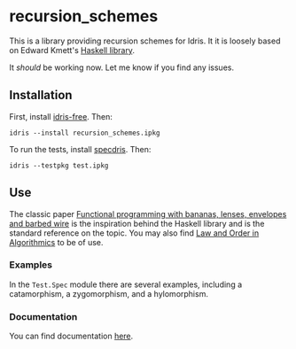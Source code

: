 # recursion_schemes

This is a library providing recursion schemes for Idris. It it is loosely based
on Edward Kmett's [Haskell
library](https://hackage.haskell.org/package/recursion-schemes).

It *should* be working now. Let me know if you find any issues.

## Installation

First, install [idris-free](https://github.com/idris-hackers/idris-free). Then:

```
idris --install recursion_schemes.ipkg
```

To run the tests, install [specdris](https://github.com/pheymann/specdris).
Then:

```
idris --testpkg test.ipkg
```

## Use

The classic paper [Functional programming with bananas, lenses, envelopes and
barbed wire](https://link.springer.com/chapter/10.1007/3540543961_7) is the
inspiration behind the Haskell library and is the standard reference on the
topic. You may also find [Law and Order in
Algorithmics](https://pdfs.semanticscholar.org/7ca8/326eb63f32502c0fc2324b6217a7bc7e8af4.pdf)
to be of use.

### Examples

In the `Test.Spec` module there are several examples, including a catamorphism,
a zygomorphism, and a hylomorphism.

### Documentation

You can find documentation
[here](https://vmchale.github.io/recursion_schemes/index.html).
